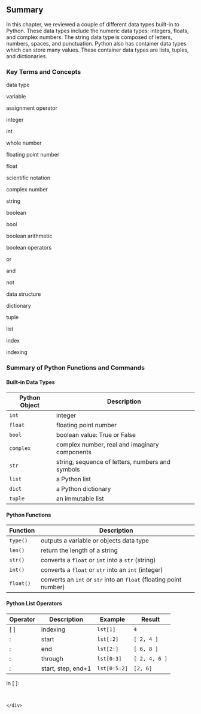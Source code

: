 
## Summary
In this chapter, we reviewed a couple of different data types built-in to Python. These data types include the numeric data types: integers, floats, and complex numbers. The string data type is composed of letters, numbers, spaces, and punctuation. Python also has container data types which can store many values. These container data types are lists, tuples, and dictionaries.
### Key Terms and Concepts
data type

variable

assignment operator

integer

int

whole number

floating point number

float

scientific notation

complex number

string

boolean

bool

boolean arithmetic

boolean operators

or

and

not

data structure

dictionary

tuple

list

index

indexing
### Summary of Python Functions and Commands
#### Built-in Data Types

| Python Object | Description |
| --- | --- |
| ```int``` | integer |
| ```float``` | floating point number |
| ```bool``` | boolean value: True or False |
| ```complex``` | complex number, real and imaginary components |
| ```str``` | string, sequence of letters, numbers and symbols |
| ```list``` | a Python list |
| ```dict``` | a Python dictionary |
| ```tuple``` | an immutable list |

#### Python Functions

| Function | Description |
| --- | --- |
| ```type()``` | outputs a variable or objects data type |
| ```len()``` | return the length of a string
| ```str()``` | converts a ```float``` or ```int``` into a ```str``` (string)
| ```int()``` | converts a ```float``` or ```str``` into an ```int``` (integer)
| ```float()``` | converts an ```int``` or ```str``` into an ```float``` (floating point number)

#### Python List Operators

| Operator | Description | Example | Result |
| --- | --- | ---- | --- |
| [ ] | indexing | ```lst[1]``` | ```4``` |
| : | start | ```lst[:2]``` | ```[ 2, 4 ]``` |
| : | end | ```lst[2:]``` | ```[ 6, 8 ]``` |
| : | through | ```lst[0:3]``` | ```[ 2, 4, 6 ]``` |
| : | start, step, end+1 | ```lst[0:5:2]``` | ```[2, 6]``` |
<div class="cell border-box-sizing code_cell rendered">
<div class="input">
<div class="prompt input_prompt">In&nbsp;[&nbsp;]:</div>
<div class="inner_cell">
    <div class="input_area">
<div class=" highlight hl-ipython3"><pre><span></span> 
</pre></div>

    </div>
</div>
</div>

</div>
 

